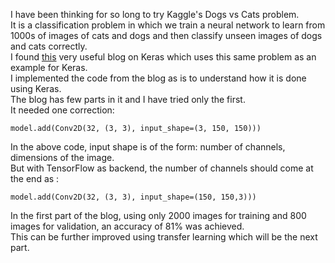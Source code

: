 I have been thinking for so long to try Kaggle's Dogs vs Cats problem.  
It is a classification problem in which we train a neural network to learn from 1000s of images of cats and dogs and then classify unseen images of dogs and cats correctly.  
I found [this](https://blog.keras.io/building-powerful-image-classification-models-using-very-little-data.html) very useful blog on Keras which uses this same problem as an example for Keras.  
I implemented the code from the blog as is to understand how it is done using Keras.  
The blog has few parts in it and I have tried only the first.  
It needed one correction:  
```  
model.add(Conv2D(32, (3, 3), input_shape=(3, 150, 150)))
```  
In the above code, input shape is of the form: number of channels, dimensions of the image.  
But with TensorFlow as backend, the number of channels should come at the end as :
```
model.add(Conv2D(32, (3, 3), input_shape=(150, 150,3)))
```  
In the first part of the blog, using only 2000 images for training and 800 images for validation, an accuracy of 81% was achieved.  
This can be further improved using transfer learning which will be the next part.  